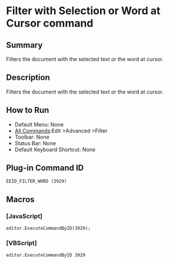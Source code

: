 # Filter with Selection or Word at Cursor command

## Summary

Filters the document with the selected text or the word at cursor.

## Description

Filters the document with the selected text or the word at cursor.

## How to Run

- Default Menu: None
- [All Commands](../tools/all_commands):Edit \>Advanced
\>Filter
- Toolbar: None
- Status Bar: None
- Default Keyboard Shortcut: None

## Plug-in Command ID

```
EEID_FILTER_WORD (3929)```

## Macros

### \[JavaScript\]

```
editor.ExecuteCommandByID(3929);
```

### \[VBScript\]

```
editor.ExecuteCommandByID 3929
```

